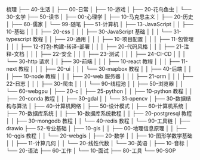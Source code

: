 
梳理
├── 40-生活
│ ├── 00-日常
│ ├── 10-游戏
│ ├── 20-花鸟鱼虫
│ └── 30-玄学
├── 50-读书
│ ├── 00-心理学
│ ├── 10-马克思主义
│ ├── 20-历史
│ ├── 60-儒家
│ └── 99-随笔
├── 51-计算机
│ ├── 13-JavaScript
│ │ ├── 10-基础
│ │ │ ├── 20-css
│ │ │ ├── 30-JavaScript 基础
│ │ │ └── 31-typescript 教程
│ │ ├── 20-通用
│ │ │ ├── 10-项目配置
│ │ │ ├── 11-包管理
│ │ │ ├── 12-打包-构建-转译-部署
│ │ │ ├── 20-代码风格
│ │ │ ├── 21-注释-文档
│ │ │ ├── 22-安全
│ │ │ ├── 23-测试
│ │ │ ├── 24-CI-CD
│ │ │ └── 30-http 请求
│ │ ├── 30-前端
│ │ │ ├── 10-react 教程
│ │ │ ├── 11-next 教程
│ │ │ ├── 20-ui
│ │ │ └── 30-mapbox 教程
│ │ ├── 40-后端
│ │ │ ├── 10-node 教程
│ │ │ ├── 20-web 服务器
│ │ │ ├── 21-orm
│ │ │ ├── 22-日志
│ │ │ ├── 30-爬虫
│ │ │ └── 90-线程池
│ │ ├── 50-浏览器
│ │ └── 60-webgpu
│ ├── 20-c
│ ├── 25-python
│ │ ├── 10-python 教程
│ │ ├── 20-conda 教程
│ │ ├── 30-gdal
│ │ └── 31-opencv
│ ├── 30-数据结构与算法
│ ├── 40-计算机网络
│ ├── 50-设计模式
│ ├── 60-计算机系统
│ ├── 70-数据库系统
│ │ ├── 10-数据库系统教程
│ │ ├── 20-postgresql 教程
│ │ ├── 30-mongodb 教程
│ │ └── 40-redis 教程
│ └── 90-工具链
│ ├── drawio
├── 52-专业基础
│ ├── 10-gis
│ │ ├── 00-地理信息原理
│ │ ├── 10-qgis 教程
│ │ └── 20-webgis
│ ├── 20-数学
│ │ ├── 10-图形学数学基础
│ │ ├── 11-计算几何
│ │ └── 20-线性代数
│ └── 30-英语
│ ├── 10-音标
│ └── 20-语法
├── 60-工作
│ └── 10-面试
├── 80-工具
└── 90-SOP